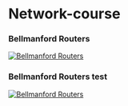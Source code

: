 # Network-course

### Bellmanford Routers
[![Bellmanford Routers](https://img.youtube.com/vi/JYhEzXHvWEM/0.jpg)](https://www.youtube.com/watch?v=JYhEzXHvWEM)

### Bellmanford Routers test
[![Bellmanford Routers](https://img.youtube.com/vi/EAIY-BD3J8A/0.jpg)](https://www.youtube.com/embed/EAIY-BD3J8A?mute=1;autoplay=1)




